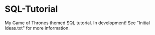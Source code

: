 # SQL-Tutorial
My Game of Thrones themed SQL tutorial.  In development!  See "Initial Ideas.txt" for more information.

